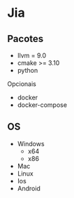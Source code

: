 # Jia
## Pacotes
 - llvm = 9.0
 - cmake >= 3.10
 - python
 
Opcionais
 - docker
 - docker-compose

## OS
 - Windows
   - x64
   - x86
 - Mac
 - Linux
 - Ios
 - Android

